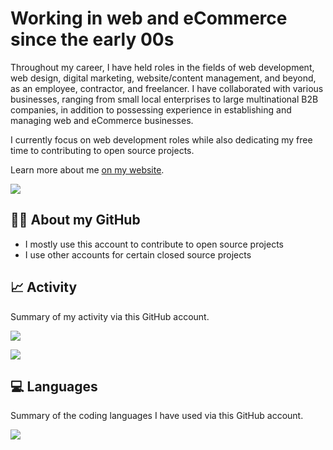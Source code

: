<h1>Working in web and eCommerce since the early 00s</h1>
<p>Throughout my career, I have held roles in the fields of web development, web design, digital marketing, website/content management, and beyond, as an employee, contractor, and freelancer. I have collaborated with various businesses, ranging from small local enterprises to large multinational B2B companies, in addition to possessing experience in establishing and managing web and eCommerce businesses.</p>
<p>I currently focus on web development roles while also dedicating my free time to contributing to open source projects.</p>
<p>Learn more about me <a href="https://davidallsop.com" target="_blank">on my website</a>.</p>
<p><img src="https://komarev.com/ghpvc/?username=medavidallsop&label=Profile%20views"></p>
<h2>👨‍💻 About my GitHub</h2>
<ul>
	<li>I mostly use this account to contribute to open source projects</li>
	<li>I use other accounts for certain closed source projects</li>
</ul>
<h2>📈 Activity</h2>
<p>Summary of my activity via this GitHub account.</p>
<p><img src="https://github-readme-stats.vercel.app/api?username=medavidallsop&card_width=500&hide_title=true&locale=en&rank_icon=percentile&show=discussions_started,prs_merged,prs_merged_percentage&show_icons=true"></p>
<p><img src="https://github-readme-streak-stats-eight.vercel.app/?user=medavidallsop&card_width=500"></p>
<h2>💻 Languages</h2>
<p>Summary of the coding languages I have used via this GitHub account.</p>
<p><img src="https://github-readme-stats.vercel.app/api/top-langs/?username=medavidallsop&card_width=500&hide_title=true&langs_count=20&layout=compact"></p>
